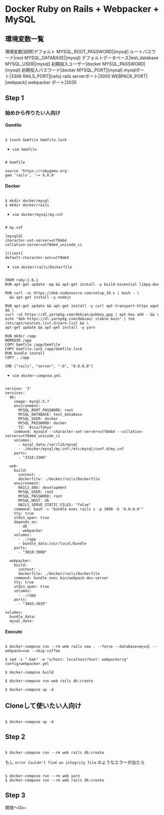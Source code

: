 # Docker Ruby on Rails + Webpacker + MySQL

## 環境変数一覧

環境変数|説明|デフォルト
MYSQL_ROOT_PASSWORD|[mysql] ルートパスワード|root
MYSQL_DATABASE|[mysql] デフォルトデータベース|test_database
MYSQL_USER|[mysql] 初期投入ユーザー|docker
MYSQL_PASSWORD|[mysql] 初期投入パスワード|docker
MYSQL_PORT|[mysql] mysqlポート|3306
RAILS_PORT|[rails] rails serverポート|3000
WEBPACK_PORT|[webpack] webpacker ポート|3035

## Step 1

### 始めから作りたい人向け

#### Gemfile

```

$ touch Gemfile Gemfile.lock

```

- `vim Gemfile`

```

# Gemfile

source 'https://rubygems.org'
gem 'rails', '~> 6.0.0'

```

#### Docker

```

$ mkdir docker/mysql
$ mkdir docker/rails

```

- `vim docker/mysql/my.cnf`

```

# my.cnf

[mysqld]
character-set-server=utf8mb4
collation-server=utf8mb4_unicode_ci

[client]
default-character-set=utf8mb4

```

- `vim docker/rails/Dockerfile`

```

FROM ruby:2.6.1
RUN apt-get update -qq && apt-get install -y build-essential libpq-dev

RUN curl -sL https://deb.nodesource.com/setup_10.x | bash - \
  && apt-get install -y nodejs

RUN apt-get update && apt-get install -y curl apt-transport-https wget && \
curl -sS https://dl.yarnpkg.com/debian/pubkey.gpg | apt-key add - && \
echo "deb https://dl.yarnpkg.com/debian/ stable main" | tee /etc/apt/sources.list.d/yarn.list && \
apt-get update && apt-get install -y yarn

RUN mkdir /app
WORKDIR /app
COPY Gemfile /app/Gemfile
COPY Gemfile.lock /app/Gemfile.lock
RUN bundle install
COPY . /app

CMD ["rails", "server", "-b", "0.0.0.0"]

```

- `vim docker-compose.yml`

```

version: '3'
services:
  db:
    image: mysql:5.7
    environment:
      MYSQL_ROOT_PASSWORD: root
      MYSQL_DATABASE: test_database
      MYSQL_USER: docker
      MYSQL_PASSWORD: docker
      TZ: 'Asia/Tokyo'
    command: mysqld --character-set-server=utf8mb4 --collation-server=utf8mb4_unicode_ci
    volumes:
      - mysql_data:/var/lib/mysql
      - ./docker/mysql/my.cnf:/etc/mysql/conf.d/my.cnf
    ports:
      - "3316:3306"

  web:
    build:
      context: .
      dockerfile: ./docker/rails/Dockerfile
    environment:
      RAILS_ENV: development
      MYSQL_USER: root
      MYSQL_PASSWORD: root
      MYSQL_HOST: db
      RAILS_SERVE_STATIC_FILES: "false"
    command: bash -c "bundle exec rails s -p 3000 -b '0.0.0.0'"
    tty: true
    stdin_open: true
    depends_on:
      - db
      - webpacker
    volumes:
      - .:/app
      - bundle_data:/usr/local/bundle
    ports:
      - "3010:3000"

  webpacker:
    build:
      context: .
      dockerfile: ./docker/rails/Dockerfile
    command: bundle exec bin/webpack-dev-server
    tty: true
    stdin_open: true
    volumes:
      - .:/app
    ports:
      - "3045:3035"

volumes:
  bundle_data:
  mysql_data:

```

#### Execute


```

$ docker-compose run --rm web rails new . --force --database=mysql --webpack=vue --skip-coffee

$ sed -i ".bak" -e "s/host: localhost/host: webpacker/g" config/webpacker.yml

$ docker-compose build

$ docker-compose run web rails db:create

$ docker-compose up -d

```

## Cloneして使いたい人向け

```

$ docker-compose up -d

```

## Step 2

```

$ docker-compose run --rm web rails db:create

```

もし `error Couldn't find an integrity file` のようなエラーが出たら

```

$ docker-compose run --rm web yarn
$ docker-compose run --rm web rails db:create

```

## Step 3

開発へGo~
